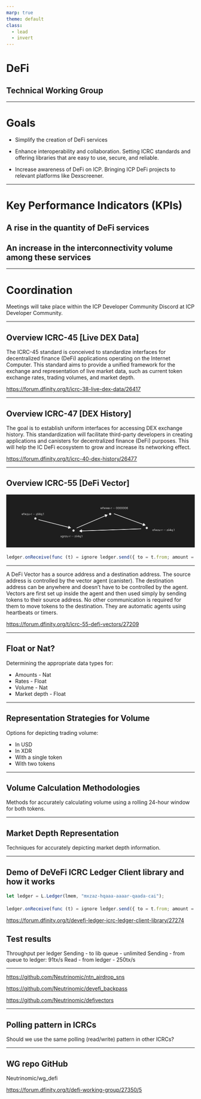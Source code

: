 ```yaml
---
marp: true
theme: default
class:
  - lead
  - invert
---
```


# DeFi

## Technical Working Group

---

# Goals

- Simplify the creation of DeFi services

- Enhance interoperability and collaboration. Setting ICRC standards and offering libraries that are easy to use, secure, and reliable.

- Increase awareness of DeFi on ICP. Bringing ICP DeFi projects to relevant platforms like Dexscreener.

---

# Key Performance Indicators (KPIs)

## A rise in the quantity of DeFi services

## An increase in the interconnectivity volume among these services

---

# Coordination

Meetings will take place within the ICP Developer Community Discord at ICP Developer Community.

---

## Overview ICRC-45 [Live DEX Data]

The ICRC-45 standard is conceived to standardize interfaces for decentralized finance (DeFi) applications operating on the Internet Computer. This standard aims to provide a unified framework for the exchange and representation of live market data, such as current token exchange rates, trading volumes, and market depth.

https://forum.dfinity.org/t/icrc-38-live-dex-data/26417

---

## Overview ICRC-47 [DEX History]

The goal is to establish uniform interfaces for accessing DEX exchange history. This standardization will facilitate third-party developers in creating applications and canisters for decentralized finance (DeFi) purposes. This will help the IC DeFi ecosystem to grow and increase its networking effect.

https://forum.dfinity.org/t/icrc-40-dex-history/26477

---

## Overview ICRC-55 [DeFi Vector]

![Alt text](image.png)

```js
ledger.onReceive(func (t) = ignore ledger.send({ to = t.from; amount = t.amount; from_subaccount = t.to.subaccount; }));
```

---

A DeFi Vector has a source address and a destination address.
The source address is controlled by the vector agent (canister).
The destination address can be anywhere and doesn’t have to be controlled by the agent.
Vectors are first set up inside the agent and then used simply by sending tokens to their source address. No other communication is required for them to move tokens to the destination.
They are automatic agents using heartbeats or timers.

https://forum.dfinity.org/t/icrc-55-defi-vectors/27209

---

## Float or Nat?

Determining the appropriate data types for:

- Amounts - Nat
- Rates - Float
- Volume - Nat
- Market depth - Float

---

## Representation Strategies for Volume

Options for depicting trading volume:

- In USD
- In XDR
- With a single token
- With two tokens

---

## Volume Calculation Methodologies

Methods for accurately calculating volume using a rolling 24-hour window for both tokens.

---

## Market Depth Representation

Techniques for accurately depicting market depth information.

---

## Demo of DeVeFi ICRC Ledger Client library and how it works

```js
let ledger = L.Ledger(lmem, "mxzaz-hqaaa-aaaar-qaada-cai");

ledger.onReceive(func (t) = ignore ledger.send({ to = t.from; amount = t.amount; from_subaccount = t.to.subaccount; }));

```

https://forum.dfinity.org/t/devefi-ledger-icrc-ledger-client-library/27274

## Test results

Throughput per ledger
Sending - to lib queue - unlimited
Sending - from queue to ledger: 91tx/s
Read - from ledger - 250tx/s

---

https://github.com/Neutrinomic/ntn_airdrop_sns

https://github.com/Neutrinomic/devefi_backpass

https://github.com/Neutrinomic/defivectors

---

## Polling pattern in ICRCs

Should we use the same polling (read/write) pattern in other ICRCs?

---

## WG repo GitHub

Neutrinomic/wg_defi

https://forum.dfinity.org/t/defi-working-group/27350/5
